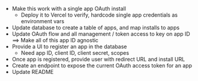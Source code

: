- Make this work with a single app OAuth install
  - Deploy it to Vercel to verify, hardcode single app credentials as environment vars
- Update database to create a table of apps, and map installs to apps
- Update OAuth flow and all management / token access to key on app ID ==> Make all of this app ID agnostic
- Provide a UI to register an app in the database
  - Need app ID, client ID, client secret, scopes
- Once app is registered, provide user with redirect URL and install URL
- Create an endpoint to expose the current OAuth access token for an app
- Update README
